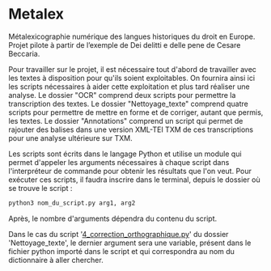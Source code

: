 # Metalex
Métalexicographie numérique des langues historiques du droit en Europe. Projet pilote à partir de l’exemple de Dei delitti e delle pene de Cesare Beccaria.

Pour travailler sur le projet, il est nécessaire tout d'abord de travailler avec les textes à disposition pour qu'ils soient exploitables.
On fournira ainsi ici les scripts nécessaires à aider cette exploitation et plus tard réaliser une analyse.
Le dossier "OCR" comprend deux scripts pour permettre la transcription des textes.
Le dossier "Nettoyage_texte" comprend quatre scripts pour permettre de mettre en forme et de corriger, autant que permis, les textes.
Le dossier "Annotations" comprend un script qui permet de rajouter des balises dans une version XML-TEI TXM de ces transcriptions pour une analyse ultérieure sur TXM.

Les scripts sont écrits dans le langage Python et utilise un module qui permet d'appeler les arguments nécessaires à chaque script dans l'interpréteur de commande pour obtenir les résultats que l'on veut.
Pour exécuter ces scripts, il faudra inscrire dans le terminal, depuis le dossier où se trouve le script : 

```bash
python3 nom_du_script.py arg1, arg2
```

Après, le nombre d'arguments dépendra du contenu du script. 

Dans le cas du script '[4_correction_orthographique.py](https://github.com/PSIG-EHESS/metalex/blob/master/Nettoyage%20de%20texte/4_correction_orthographique.py)' du dossier 'Nettoyage_texte', le dernier argument sera une variable, présent dans le fichier python importé dans le script et qui correspondra au nom du dictionnaire à aller chercher.
